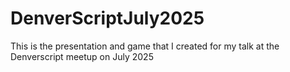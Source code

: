 # DenverScriptJuly2025
This is the presentation and game that I created for my talk at the Denverscript meetup on July 2025
